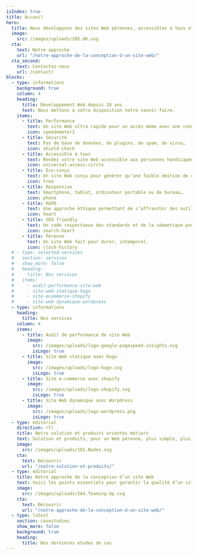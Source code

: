 ```yaml
---
isIndex: true
title: Accueil
hero:
  title: Nous développons des sites Web pérennes, accessibles à tous et à faible émission de carbone.
  image:
    src: /images/uploads/205.OK.svg
  cta:
    text: Notre approche
    url: "/notre-approche-de-la-conception-d-un-site-web/"
  cta_second:
    text: Contactez-nous
    url: /contact/
blocks:
  - type: informations
    background: true
    column: 4
    heading:
      title: Développement Web depuis 20 ans
      text: Nous mettons à votre disposition notre savoir-faire.
    items:
      - title: Performance
        text: Un site Web ultra rapide pour un accès même avec une connexion faible.
        icon: speedometer2
      - title: Sécurité
        text: Pas de base de données, de plugins, de spam, de virus…
        icon: shield-check
      - title: Accessible à tous
        text: Rendez votre site Web accessible aux personnes handicapées.
        icon: universal-access-circle
      - title: Eco-conçu
        text: Un site Web conçu pour générer qu’une faible émition de carbone.
        icon: tree
      - title: Responsive
        text: Smartphone, tablet, ordinateur portable ou de bureau…
        icon: phone
      - title: RGPD
        text: Une approche éthique permettant de s’affranchir des outils Google comme Maps, Fonts ou Analytics.
        icon: heart
      - title: SEO friendly
        text: Un code respectueux des standards et de la sémantique pour un réferencement naturel optimisé.
        icon: search-heart
      - title: Pérenne
        text: Un site Web fait pour durer, intemporel.
        icon: clock-history
  # - type: selected-services
  #   section: services
  #   show_more: false
  #   heading:
  #     title: Nos services
  #   items:
  #     - audit-performance-site-web
  #     - site-web-statique-hugo
  #     - site-ecommerce-shopify
  #     - site-web-dynamique-wordpress
  - type: informations
    heading:
      title: Nos services
    column: 4
    items:
      - title: Audit de performance de site Web
        image: 
          src: /images/uploads/logo-google-pagespeed-insights.svg
          isLogo: true
      - title: Site Web statique avec Hugo
        image: 
          src: /images/uploads/logo-hugo.svg
          isLogo: true
      - title: Site e-commerce avec shopify
        image: 
          src: /images/uploads/logo-shopify.svg
          isLogo: true
      - title: Site Web dynamique avec Worpdress
        image: 
          src: /images/uploads/logo-wordpress.png
          isLogo: true
  - type: editorial
    direction: rtl
    title: Notre solution et produits orientés métiers
    text: Solution et produits, pour un Web pérenne, plus simple, plus accessible et à faible émission de carbone.
    image:
      src: /images/uploads/181.Nodes.svg
    cta:
      text: Découvrir
      url: "/notre-solution-et-produits/"
  - type: editorial
    title: Notre approche de la conception d’un site Web
    text: Voici les points essentiels pour garantir la qualité d’un site Web dans le temps et son utilisation par les internautes.
    image:
      src: /images/uploads/264.Teaming-Up.svg
    cta:
      text: Découvrir
      url: "/notre-approche-de-la-conception-d-un-site-web/"
  - type: latest
    section: casestudies
    show_more: false
    background: true
    heading: 
      title: Nos dernières études de cas
---
```

